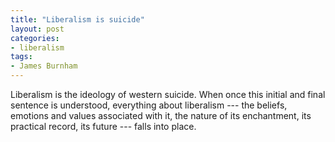 ```yaml
---
title: "Liberalism is suicide"
layout: post
categories:
- liberalism
tags:
- James Burnham
---
```


Liberalism is the ideology of western suicide. When once this initial and final sentence is understood, everything about liberalism --- the beliefs, emotions and values associated with it, the nature of its enchantment, its practical record, its future --- falls into place.